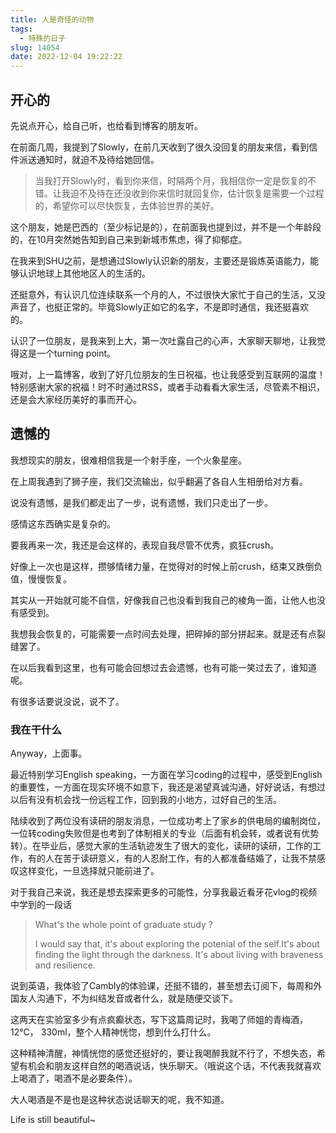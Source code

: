 ```yaml
---
title: 人是奇怪的动物
tags:
  - 特殊的日子
slug: 14054
date: 2022-12-04 19:22:22
---
```


## 开心的

先说点开心，给自己听，也给看到博客的朋友听。

在前面几周，我提到了Slowly，在前几天收到了很久没回复的朋友来信，看到信件派送通知时，就迫不及待给她回信。

> 当我打开Slowly时，看到你来信，时隔两个月，我相信你一定是恢复的不错。让我迫不及待在还没收到你来信时就回复你，估计恢复是需要一个过程的，希望你可以尽快恢复，去体验世界的美好。

这个朋友，她是巴西的（至少标记是的），在前面我也提到过，并不是一个年龄段的，在10月突然她告知到自己来到新城市焦虑，得了抑郁症。

在我来到SHU之前，是想通过Slowly认识新的朋友，主要还是锻炼英语能力，能够认识地球上其他地区人的生活的。

还挺意外，有认识几位连续联系一个月的人，不过很快大家忙于自己的生活，又没声音了，也挺正常的。毕竟Slowly正如它的名字，不是即时通信，我还挺喜欢的。

认识了一位朋友，是我来到上大，第一次吐露自己的心声，大家聊天聊地，让我觉得这是一个turning point。

哦对，上一篇博客，收到了好几位朋友的生日祝福，也让我感受到互联网的温度！特别感谢大家的祝福！时不时通过RSS，或者手动看看大家生活，尽管素不相识，还是会大家经历美好的事而开心。

## 遗憾的

我想现实的朋友，很难相信我是一个射手座，一个火象星座。

在上周我遇到了狮子座，我们交流输出，似乎翻遍了各自人生相册给对方看。

说没有遗憾，是我们都走出了一步，说有遗憾，我们只走出了一步。

感情这东西确实是复杂的。

要我再来一次，我还是会这样的，表现自我尽管不优秀，疯狂crush。

好像上一次也是这样，攒够情绪力量，在觉得对的时候上前crush，结束又跌倒负值，慢慢恢复。

其实从一开始就可能不自信，好像我自己也没看到我自己的棱角一面，让他人也没有感受到。

我想我会恢复的，可能需要一点时间去处理，把碎掉的部分拼起来。就是还有点裂缝罢了。

在以后我看到这里，也有可能会回想过去会遗憾，也有可能一笑过去了，谁知道呢。

有很多话要说没说，说不了。

### 我在干什么

Anyway，上面事。

最近特别学习English speaking，一方面在学习coding的过程中，感受到English的重要性，一方面在现实环境不如意下，我还是渴望真诚沟通，好好说话，有想过以后有没有机会找一份远程工作，回到我的小地方，过好自己的生活。

陆续收到了两位没有读研的朋友消息，一位成功考上了家乡的供电局的编制岗位，一位转coding失败但是也考到了体制相关的专业（后面有机会转，或者说有优势转）。在毕业后，感觉大家的生活轨迹发生了很大的变化，读研的读研，工作的工作，有的人在苦于读研意义，有的人忍耐工作，有的人都准备结婚了，让我不禁感叹这样变化，一旦选择就只能前进了。

对于我自己来说，我还是想去探索更多的可能性，分享我最近看牙花vlog的视频中学到的一段话

> What's the  whole point of graduate study ?
>
> I would say that, it's about exploring the potenial of the self.It's about finding the light through the darkness. It's about living with braveness and resilience.

说到英语，我体验了Cambly的体验课，还挺不错的，甚至想去订阅下，每周和外国友人沟通下，不为纠结发音或者什么，就是随便交谈下。

这两天在实验室多少有点疯癫状态，写下这篇周记时，我喝了师姐的青梅酒，12°C， 330ml，整个人精神恍惚，想到什么打什么。

这种精神清醒，神情恍惚的感觉还挺好的，要让我喝醉我就不行了，不想失态，希望有机会和朋友这样自然的喝酒说话，快乐聊天。（哦说这个话，不代表我就喜欢上喝酒了，喝酒不是必要条件）。

大人喝酒是不是也是这种状态说话聊天的呢，我不知道。

Life is still beautiful~



